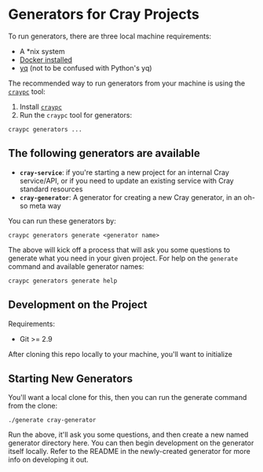 # Generators for Cray Projects

To run generators, there are three local machine requirements:

* A *nix system
* [Docker installed](https://docs.docker.com/install/)
* [yq](https://github.com/mikefarah/yq) (not to be confused with Python's yq)


The recommended way to run generators from your machine is using the [`craypc`](https://stash.us.cray.com/projects/CLOUD/repos/craypc/browse) tool:

1. Install [`craypc`](https://stash.us.cray.com/projects/CLOUD/repos/craypc/browse/README.md)
2. Run the `craypc` tool for generators:

```
craypc generators ...
```

## The following generators are available

* **`cray-service`**: if you're starting a new project for an internal Cray service/API, or if you need to update an existing service with Cray standard resources
* **`cray-generator`**: A generator for creating a new Cray generator, in an oh-so meta way

You can run these generators by:

```
craypc generators generate <generator name>
```

The above will kick off a process that will ask you some questions to generate what you need in your given project. For help on the `generate` command and available generator names:

```
craypc generators generate help
```

## Development on the Project

Requirements:

* Git >= 2.9

After cloning this repo locally to your machine, you'll want to initialize

## Starting New Generators

You'll want a local clone for this, then you can run the generate command from the clone:

```
./generate cray-generator
```

Run the above, it'll ask you some questions, and then create a new named generator directory here. You can then begin development on the generator itself locally. Refer to the README in the newly-created generator for more info on developing it out.

